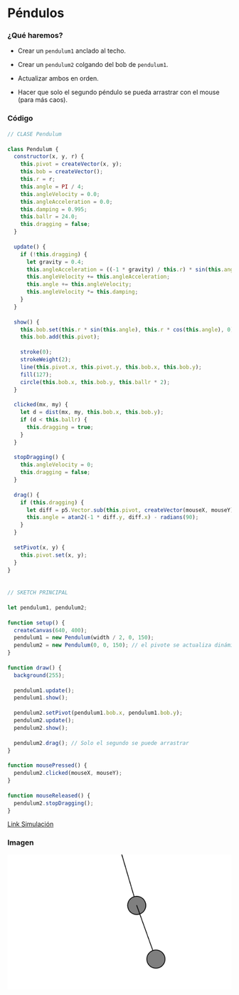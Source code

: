 # Péndulos
### ¿Qué haremos?

-   Crear un `pendulum1` anclado al techo.
    
-   Crear un `pendulum2` colgando del bob de `pendulum1`.
    
-   Actualizar ambos en orden.
    
-   Hacer que solo el segundo péndulo se pueda arrastrar con el mouse (para más caos).


### Código
```js
// CLASE Pendulum

class Pendulum {
  constructor(x, y, r) {
    this.pivot = createVector(x, y);
    this.bob = createVector();
    this.r = r;
    this.angle = PI / 4;
    this.angleVelocity = 0.0;
    this.angleAcceleration = 0.0;
    this.damping = 0.995;
    this.ballr = 24.0;
    this.dragging = false;
  }

  update() {
    if (!this.dragging) {
      let gravity = 0.4;
      this.angleAcceleration = ((-1 * gravity) / this.r) * sin(this.angle);
      this.angleVelocity += this.angleAcceleration;
      this.angle += this.angleVelocity;
      this.angleVelocity *= this.damping;
    }
  }

  show() {
    this.bob.set(this.r * sin(this.angle), this.r * cos(this.angle), 0);
    this.bob.add(this.pivot);

    stroke(0);
    strokeWeight(2);
    line(this.pivot.x, this.pivot.y, this.bob.x, this.bob.y);
    fill(127);
    circle(this.bob.x, this.bob.y, this.ballr * 2);
  }

  clicked(mx, my) {
    let d = dist(mx, my, this.bob.x, this.bob.y);
    if (d < this.ballr) {
      this.dragging = true;
    }
  }

  stopDragging() {
    this.angleVelocity = 0;
    this.dragging = false;
  }

  drag() {
    if (this.dragging) {
      let diff = p5.Vector.sub(this.pivot, createVector(mouseX, mouseY));
      this.angle = atan2(-1 * diff.y, diff.x) - radians(90);
    }
  }

  setPivot(x, y) {
    this.pivot.set(x, y);
  }
}


// SKETCH PRINCIPAL

let pendulum1, pendulum2;

function setup() {
  createCanvas(640, 400);
  pendulum1 = new Pendulum(width / 2, 0, 150);
  pendulum2 = new Pendulum(0, 0, 150); // el pivote se actualiza dinámicamente
}

function draw() {
  background(255);

  pendulum1.update();
  pendulum1.show();

  pendulum2.setPivot(pendulum1.bob.x, pendulum1.bob.y);
  pendulum2.update();
  pendulum2.show();

  pendulum2.drag(); // Solo el segundo se puede arrastrar
}

function mousePressed() {
  pendulum2.clicked(mouseX, mouseY);
}

function mouseReleased() {
  pendulum2.stopDragging();
}

```
[Link Simulación](https://editor.p5js.org/tiago123fk/sketches/Dxgx-Vq2J)

### Imagen
![Resultado del codigo modificado](../../../../assets/Pendulos.png)

